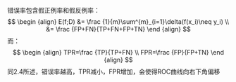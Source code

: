 错误率包含假正例率和假反例率：
$$
\begin {align}
E(f;D) &= \frac {1}{m}\sum^{m}_{i=1}\delta(f(x_i)\neq y_i) \\
&= \frac {FP+FN}{TP+FN+FP+TN}
\end {align}
$$
而：
$$
\begin {align}
TPR=\frac {TP}{TP+FN} \\
FPR=\frac {FP}{FP+TN}
\end {align}
$$
同2.4所述，错误率越高，TPR减小，FPR增加，会使得ROC曲线向右下角偏移
